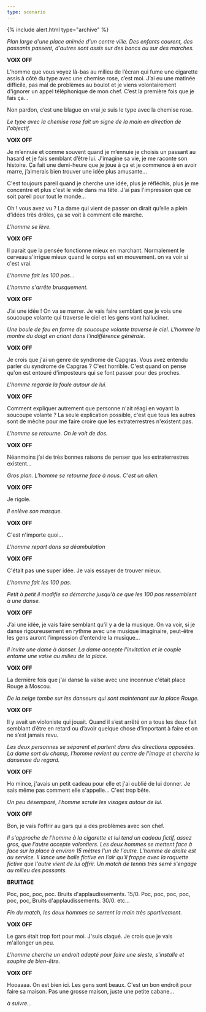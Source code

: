 ```yaml
---
type: scenario
---
```


{% include alert.html type="archive" %}

*Plan large d'une place animée d'un centre ville. Des enfants courent, des passants passent, d'autres sont assis sur des bancs ou sur des marches.*

**VOIX OFF**

L’homme que vous voyez là-bas au milieu de l’écran qui fume une cigarette assis à côté du type avec une chemise rose, c’est moi. J’ai eu une matinée difficile, pas mal de problèmes au boulot et je viens volontairement d'ignorer un appel téléphonique de mon chef. C’est la première fois que je fais ça...

Non pardon, c’est une blague en vrai je suis le type avec la chemise rose.

*Le type avec la chemise rose fait un signe de la main en direction de l'objectif.*

**VOIX OFF**

Je m’ennuie et comme souvent quand je m’ennuie je choisis un passant au hasard et je fais semblant d’être lui. J'imagine sa vie, je me raconte son histoire. Ça fait une demi-heure que je joue à ça et je commence à en avoir marre, j’aimerais bien trouver une idée plus amusante...

C'est toujours pareil quand je cherche une idée, plus je réfléchis, plus je me concentre et plus c'est le vide dans ma tête. J'ai pas l'impression que ce soit pareil pour tout le monde...

Oh ! vous avez vu ? La dame qui vient de passer on dirait qu’elle a plein d’idées très drôles, ça se voit à comment elle marche.

*L'homme se lève.*

**VOIX OFF**

Il parait que la pensée fonctionne mieux en marchant. Normalement le cerveau s'irrigue mieux quand le corps est en mouvement. on va voir si c'est vrai.

*L'homme fait les 100 pas...*

*L'homme s'arrête brusquement.*

**VOIX OFF**

J’ai une idée ! On va se marrer. Je vais faire semblant que je vois une soucoupe volante qui traverse le ciel et les gens vont halluciner.

*Une boule de feu en forme de soucoupe volante traverse le ciel. L'homme la montre du doigt en criant dans l'indifférence générale.*

**VOIX OFF**

Je crois que j'ai un genre de syndrome de Capgras. Vous avez entendu parler du syndrome de Capgras ? C'est horrible. C'est quand on pense qu'on est entouré d'imposteurs qui se font passer pour des proches. 

*L'homme regarde la foule autour de lui.*

**VOIX OFF**

Comment expliquer autrement que personne n'ait réagi en voyant la soucoupe volante ? La seule explication possible, c'est que tous les autres sont de mèche pour me faire croire que les extraterrestres n'existent pas.

*L'homme se retourne. On le voit de dos.*

**VOIX OFF**

Néanmoins j’ai de très bonnes raisons de penser que les extraterrestres existent...

*Gros plan. L'homme se retourne face à nous. C'est un alien.*

**VOIX OFF**

Je rigole.

*Il enlève son masque.*

**VOIX OFF**

C'est n'importe quoi…

*L'homme repart dans sa déambulation*

**VOIX OFF**

C'était pas une super idée. Je vais essayer de trouver mieux.

*L'homme fait les 100 pas.*

*Petit à petit il modifie sa démarche jusqu’à ce que les 100 pas ressemblent à une danse.*

**VOIX OFF**

J’ai une idée, je vais faire semblant qu’il y a de la musique. On va voir, si je danse rigoureusement en rythme avec une musique imaginaire, peut-être les gens auront l’impression d’entendre la musique...

*Il invite une dame à danser. La dame accepte l'invitation et le couple entame une valse au milieu de la place.*

**VOIX OFF**

La dernière fois que j'ai dansé la valse avec une inconnue c'était place Rouge à Moscou.

*De la neige tombe sur les danseurs qui sont maintenant sur la place Rouge.*

**VOIX OFF**

Il y avait un violoniste qui jouait. Quand il s’est arrêté on a tous les deux fait semblant d’être en retard ou d’avoir quelque chose d’important à faire et on ne s’est jamais revu.

*Les deux personnes se séparent et partent dans des directions opposées. La dame sort du champ, l'homme revient au centre de l'image et cherche la danseuse du regard.*

**VOIX OFF**

Ho mince, j'avais un petit cadeau pour elle et j'ai oublié de lui donner. Je sais même pas comment elle s'appelle... C'est trop bête.

*Un peu désemparé, l'homme scrute les visages autour de lui.*

**VOIX OFF**

Bon, je vais l'offrir au gars qui a des problèmes avec son chef.

*Il s'approche de l'homme à la cigarette et lui tend un cadeau fictif, assez gros, que l'autre accepte volontiers. Les deux hommes se mettent face à face sur la place à environ 15 mètres l'un de l'autre. L'homme de droite est au service. Il lance une balle fictive en l'air qu'il frappe avec la raquette fictive que l'autre vient de lui offrir. Un match de tennis très serré s'engage au milieu des passants.*

**BRUITAGE**

Poc, poc, poc, poc. Bruits d'applaudissements. 15/0. Poc, poc, poc, poc, poc, poc, Bruits d'applaudissements. 30/0. etc...

*Fin du match, les deux hommes se serrent la main très sportivement.*

**VOIX OFF**

Le gars était trop fort pour moi. J'suis claqué. Je crois que je vais m'allonger un peu.

*L'homme cherche un endroit adapté pour faire une sieste, s'installe et soupire de bien-être.*

**VOIX OFF**

Hooaaaa. On est bien ici. Les gens sont beaux. C'est un bon endroit pour faire sa maison. Pas une grosse maison, juste une petite cabane...

*à suivre...*

